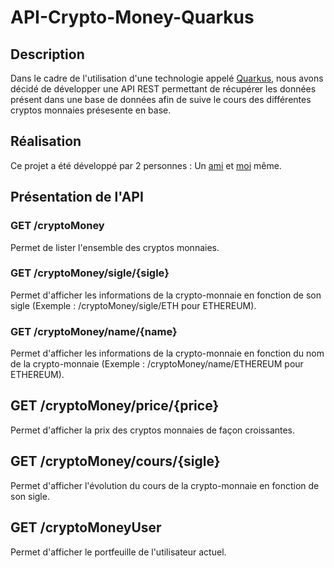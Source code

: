 # API-Crypto-Money-Quarkus
## Description
Dans le cadre de l'utilisation d'une technologie appelé [Quarkus](https://quarkus.io/), nous avons décidé de développer une API REST permettant de récupérer les données présent dans une base de données afin de suive le cours des différentes cryptos monnaies présesente en base.
## Réalisation
Ce projet a été développé par 2 personnes : Un [ami](https://github.com/THANPhilippe?tab=repositories) et [moi](https://github.com/Darman09) même.
## Présentation de l'API
### GET /cryptoMoney
Permet de lister l'ensemble des cryptos monnaies.

### GET /cryptoMoney/sigle/{sigle}
Permet d'afficher les informations de la crypto-monnaie en fonction de son sigle (Exemple : /cryptoMoney/sigle/ETH pour ETHEREUM).

### GET /cryptoMoney/name/{name} 
Permet d'afficher les informations de la crypto-monnaie en fonction du nom de la crypto-monnaie (Exemple : /cryptoMoney/name/ETHEREUM pour ETHEREUM).

## GET /cryptoMoney/price/{price}
Permet d'afficher la prix des cryptos monnaies de façon croissantes.

## GET /cryptoMoney/cours/{sigle}
Permet d'afficher l'évolution du cours de la crypto-monnaie en fonction de son sigle.

## GET /cryptoMoneyUser
Permet d'afficher le portfeuille de l'utilisateur actuel.
